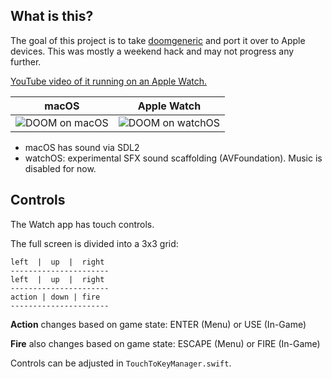 ## What is this?

The goal of this project is to take [doomgeneric](https://github.com/ozkl/doomgeneric) and port it over to Apple devices. This was mostly a weekend hack and may not progress any further.

[YouTube video of it running on an Apple Watch.](https://youtube.com/shorts/Z2bWLXOEflI)

| macOS | Apple Watch |
| - | - |
| <img alt="DOOM on macOS" src="https://github.com/twstokes/AppleGenericDoom/assets/2092798/40b54b8c-ac1b-49a7-bbc7-c0674d4b82fe"> | <img alt="DOOM on watchOS" src="https://github.com/twstokes/AppleGenericDoom/assets/2092798/cf3ae161-735a-422a-9ad8-1fd11f6f83f6"> |




- macOS has sound via SDL2
- watchOS: experimental SFX sound scaffolding (AVFoundation). Music is disabled for now.

## Controls

The Watch app has touch controls.

The full screen is divided into a 3x3 grid:

```
left  |  up  |  right 
----------------------
left  |  up  |  right
----------------------
action | down | fire
----------------------
```

**Action** changes based on game state: ENTER (Menu) or USE (In-Game)

**Fire** also changes based on game state: ESCAPE (Menu) or FIRE (In-Game)

Controls can be adjusted in `TouchToKeyManager.swift`. 
